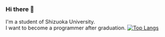 ### Hi there 👋
I'm a student of Shizuoka University.  
I want to become a programmer after graduation.
[![Top Langs](https://github-readme-stats.vercel.app/api/top-langs/?username=Takkar-915&layout=compact&theme=onedark&&hide=JupyterNotebook)](https://github.com/Takkar-915/github-readme-stats)



<!--
**Takkar-915/Takkar-915** is a ✨ _special_ ✨ repository because its `README.md` (this file) appears on your GitHub profile.

Here are some ideas to get you started:

- 🔭 I’m currently working on ...
- 🌱 I’m currently learning ...
- 👯 I’m looking to collaborate on ...
- 🤔 I’m looking for help with ...
- 💬 Ask me about ...
- 📫 How to reach me: ...
- 😄 Pronouns: ...
- ⚡ Fun fact: ...
-->
